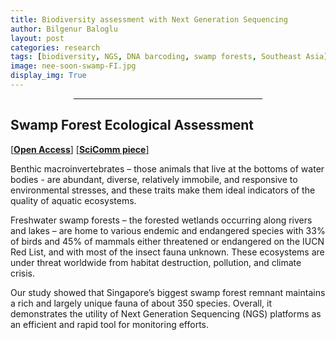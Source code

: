 ```yaml
---
title: Biodiversity assessment with Next Generation Sequencing
author: Bilgenur Baloglu
layout: post
categories: research
tags: [biodiversity, NGS, DNA barcoding, swamp forests, Southeast Asia]
image: nee-soon-swamp-FI.jpg
display_img: True
---
```


<hr style="margin-left: auto; margin-right: auto; width: 60%; color: #f2f2f2">

## Swamp Forest Ecological Assessment
[\[**Open Access**\]](https://www.biorxiv.org/content/10.1101/2020.05.21.108852v1.full.pdf)
[\[**SciComm piece**\]](https://ibol.org/barcodebulletin/wp-content/uploads/2019/09/2019_Baloglu.pdf)

Benthic macroinvertebrates – those animals that live at the bottoms of water bodies - are abundant, diverse, relatively immobile, and responsive to environmental stresses, and 
these traits make them ideal indicators of the quality of aquatic ecosystems.  

Freshwater swamp forests – the forested wetlands occurring along rivers and lakes – are home to various endemic and endangered species with 33% of birds and 45% of mammals
either threatened or endangered on the IUCN Red List, and with most of the insect fauna unknown. These ecosystems are under threat worldwide from habitat destruction, pollution,
and climate crisis. 

Our study showed that Singapore’s biggest swamp forest remnant maintains a rich and largely unique fauna of about 350 species. Overall, it demonstrates the utility of Next
Generation Sequencing (NGS) platforms as an efficient and rapid tool for monitoring efforts. 
